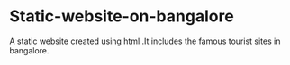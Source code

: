 # Static-website-on-bangalore
A static website created using html .It includes the famous tourist sites in bangalore.
